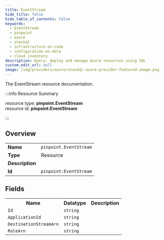 ```yaml
---
title: EventStream
hide_title: false
hide_table_of_contents: false
keywords:
  - EventStream
  - pinpoint
  - azure
  - stackql
  - infrastructure-as-code
  - configuration-as-data
  - cloud inventory
description: Query, deploy and manage Azure resources using SQL
custom_edit_url: null
image: /img/providers/azure/stackql-azure-provider-featured-image.png
---
```

The EventStream resource documentation.

:::info Resource Summary

<div class="row">
<div class="providerDocColumn">
<span>resource type:&nbsp;<b>pinpoint.EventStream</b></span><br />
<span>resource id:&nbsp;<b>pinpoint:EventStream</b></span><br />
</div>
</div>

:::

## Overview
<table><tbody>
<tr><td><b>Name</b></td><td><code>pinpoint.EventStream</code></td></tr>
<tr><td><b>Type</b></td><td>Resource</td></tr>
<tr><td><b>Description</b></td><td></td></tr>
<tr><td><b>Id</b></td><td><code>pinpoint:EventStream</code></td></tr>
</tbody></table>

## Fields
<table><tbody>
<tr><th>Name</th><th>Datatype</th><th>Description</th></tr>
<tr><td><code>Id</code></td><td><code>string</code></td><td></td></tr><tr><td><code>ApplicationId</code></td><td><code>string</code></td><td></td></tr><tr><td><code>DestinationStreamArn</code></td><td><code>string</code></td><td></td></tr><tr><td><code>RoleArn</code></td><td><code>string</code></td><td></td></tr>
</tbody></table>